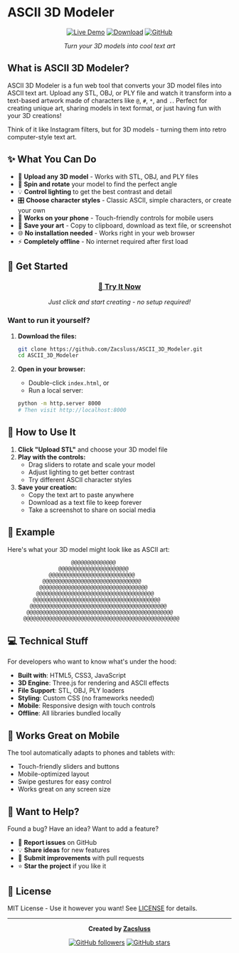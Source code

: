 # ASCII 3D Modeler

<div align="center">

[![Live Demo](https://img.shields.io/badge/🚀_Live_Demo-Try_Now-blue?style=for-the-badge&color=4CAF50)](https://zacsluss.github.io/ASCII_3D_Modeler/)
[![Download](https://img.shields.io/badge/⬇️_Download-Source_Code-orange?style=for-the-badge&color=FF5722)](https://github.com/Zacsluss/ASCII_3D_Modeler/archive/refs/heads/main.zip)
[![GitHub](https://img.shields.io/badge/⭐_Star-on_GitHub-yellow?style=for-the-badge&color=FFD700)](https://github.com/Zacsluss/ASCII_3D_Modeler)

*Turn your 3D models into cool text art*

</div>

## What is ASCII 3D Modeler?

ASCII 3D Modeler is a fun web tool that converts your 3D model files into ASCII text art. Upload any STL, OBJ, or PLY file and watch it transform into a text-based artwork made of characters like `@`, `#`, `*`, and `.`. Perfect for creating unique art, sharing models in text format, or just having fun with your 3D creations!

Think of it like Instagram filters, but for 3D models - turning them into retro computer-style text art.

## ✨ What You Can Do

- 🎨 **Upload any 3D model** - Works with STL, OBJ, and PLY files
- 🔄 **Spin and rotate** your model to find the perfect angle
- 💡 **Control lighting** to get the best contrast and detail
- 🎛️ **Choose character styles** - Classic ASCII, simple characters, or create your own
- 📱 **Works on your phone** - Touch-friendly controls for mobile users
- 💾 **Save your art** - Copy to clipboard, download as text file, or screenshot
- 🌐 **No installation needed** - Works right in your web browser
- ⚡ **Completely offline** - No internet required after first load

## 🚀 Get Started

<div align="center">

### [**🎯 Try It Now**](https://zacsluss.github.io/ASCII_3D_Modeler/)

*Just click and start creating - no setup required!*

</div>

### Want to run it yourself?

1. **Download the files:**
   ```bash
   git clone https://github.com/Zacsluss/ASCII_3D_Modeler.git
   cd ASCII_3D_Modeler
   ```

2. **Open in your browser:**
   - Double-click `index.html`, or
   - Run a local server:
   ```bash
   python -m http.server 8000
   # Then visit http://localhost:8000
   ```

## 📖 How to Use It

1. **Click "Upload STL"** and choose your 3D model file
2. **Play with the controls:**
   - Drag sliders to rotate and scale your model
   - Adjust lighting to get better contrast
   - Try different ASCII character styles
3. **Save your creation:**
   - Copy the text art to paste anywhere
   - Download as a text file to keep forever
   - Take a screenshot to share on social media

## 🎨 Example

Here's what your 3D model might look like as ASCII art:

```
                    @@@@@@@@@@@@@@
                @@@@@@@@@@@@@@@@@@@@@@
             @@@@@@@@@@@@@@@@@@@@@@@@@@@
           @@@@@@@@@@@@@@@@@@@@@@@@@@@@@@@
          @@@@@@@@@@@@@@@@@@@@@@@@@@@@@@@@@@
         @@@@@@@@@@@@@@@@@@@@@@@@@@@@@@@@@@@@@
        @@@@@@@@@@@@@@@@@@@@@@@@@@@@@@@@@@@@@@@@
       @@@@@@@@@@@@@@@@@@@@@@@@@@@@@@@@@@@@@@@@@@@
      @@@@@@@@@@@@@@@@@@@@@@@@@@@@@@@@@@@@@@@@@@@@@@
     @@@@@@@@@@@@@@@@@@@@@@@@@@@@@@@@@@@@@@@@@@@@@@@@@
```

## 💻 Technical Stuff

For developers who want to know what's under the hood:

- **Built with**: HTML5, CSS3, JavaScript
- **3D Engine**: Three.js for rendering and ASCII effects
- **File Support**: STL, OBJ, PLY loaders
- **Styling**: Custom CSS (no frameworks needed)
- **Mobile**: Responsive design with touch controls
- **Offline**: All libraries bundled locally

## 📱 Works Great on Mobile

The tool automatically adapts to phones and tablets with:
- Touch-friendly sliders and buttons
- Mobile-optimized layout
- Swipe gestures for easy control
- Works great on any screen size

## 🤝 Want to Help?

Found a bug? Have an idea? Want to add a feature?

- 🐛 **Report issues** on GitHub
- 💡 **Share ideas** for new features  
- 🔧 **Submit improvements** with pull requests
- ⭐ **Star the project** if you like it

## 📄 License

MIT License - Use it however you want! See [LICENSE](LICENSE) for details.

---

<div align="center">

**Created by [Zacsluss](https://github.com/Zacsluss)**

[![GitHub followers](https://img.shields.io/github/followers/Zacsluss?style=social)](https://github.com/Zacsluss)
[![GitHub stars](https://img.shields.io/github/stars/Zacsluss/ASCII_3D_Modeler?style=social)](https://github.com/Zacsluss/ASCII_3D_Modeler)

</div>